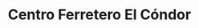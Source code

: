 ---
title: "Centro Ferretero El Cóndor"
url: /combarbala-oriente/centro-ferretero-el-condor/
shop: hardware
---